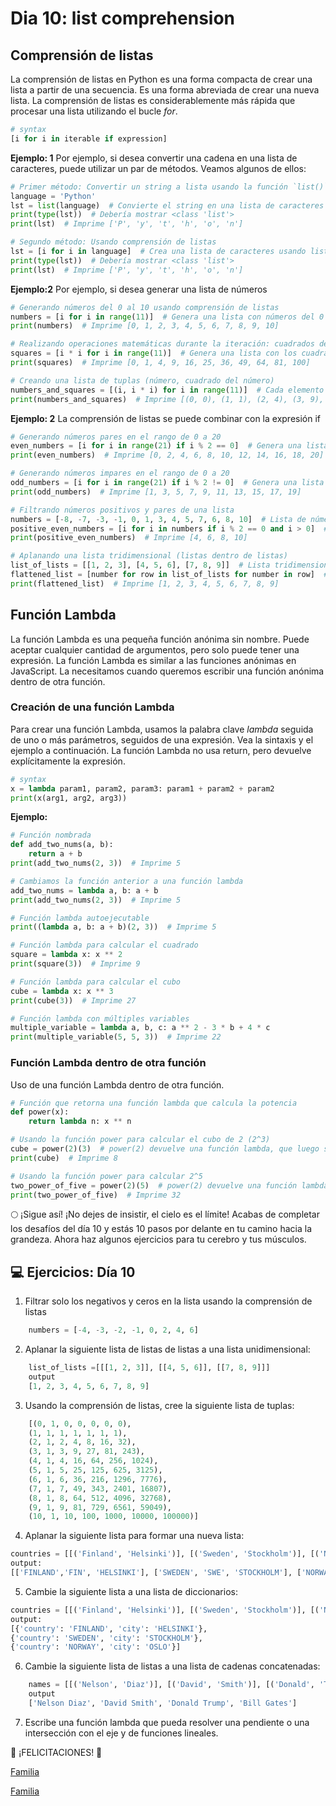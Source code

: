 # Dia 10: list comprehension

## Comprensión de listas
La comprensión de listas en Python es una forma compacta de crear una lista a partir de una secuencia. Es una forma abreviada de crear una nueva lista. La comprensión de listas es considerablemente más rápida que procesar una lista utilizando el bucle *for*.

```python
# syntax
[i for i in iterable if expression]
```

**Ejemplo: 1**
Por ejemplo, si desea convertir una cadena en una lista de caracteres, puede utilizar un par de métodos. Veamos algunos de ellos:

```python
# Primer método: Convertir un string a lista usando la función `list()`
language = 'Python'
lst = list(language)  # Convierte el string en una lista de caracteres
print(type(lst))  # Debería mostrar <class 'list'>
print(lst)  # Imprime ['P', 'y', 't', 'h', 'o', 'n']

# Segundo método: Usando comprensión de listas
lst = [i for i in language]  # Crea una lista de caracteres usando list comprehension
print(type(lst))  # Debería mostrar <class 'list'>
print(lst)  # Imprime ['P', 'y', 't', 'h', 'o', 'n']
```

**Ejemplo:2**
Por ejemplo, si desea generar una lista de números
```python
# Generando números del 0 al 10 usando comprensión de listas
numbers = [i for i in range(11)]  # Genera una lista con números del 0 al 10
print(numbers)  # Imprime [0, 1, 2, 3, 4, 5, 6, 7, 8, 9, 10]

# Realizando operaciones matemáticas durante la iteración: cuadrados de los números
squares = [i * i for i in range(11)]  # Genera una lista con los cuadrados de los números del 0 al 10
print(squares)  # Imprime [0, 1, 4, 9, 16, 25, 36, 49, 64, 81, 100]

# Creando una lista de tuplas (número, cuadrado del número)
numbers_and_squares = [(i, i * i) for i in range(11)]  # Cada elemento es una tupla (número, cuadrado)
print(numbers_and_squares)  # Imprime [(0, 0), (1, 1), (2, 4), (3, 9), (4, 16), (5, 25), (6, 36), (7, 49), (8, 64), (9, 81), (10, 100)]
```

**Ejemplo: 2**
La comprensión de listas se puede combinar con la expresión if
```python
# Generando números pares en el rango de 0 a 20
even_numbers = [i for i in range(21) if i % 2 == 0]  # Genera una lista de números pares en el rango de 0 a 20
print(even_numbers)  # Imprime [0, 2, 4, 6, 8, 10, 12, 14, 16, 18, 20]

# Generando números impares en el rango de 0 a 20
odd_numbers = [i for i in range(21) if i % 2 != 0]  # Genera una lista de números impares en el rango de 0 a 20
print(odd_numbers)  # Imprime [1, 3, 5, 7, 9, 11, 13, 15, 17, 19]

# Filtrando números positivos y pares de una lista
numbers = [-8, -7, -3, -1, 0, 1, 3, 4, 5, 7, 6, 8, 10]  # Lista de números con valores negativos y positivos
positive_even_numbers = [i for i in numbers if i % 2 == 0 and i > 0]  # Filtra los números positivos y pares
print(positive_even_numbers)  # Imprime [4, 6, 8, 10]

# Aplanando una lista tridimensional (listas dentro de listas)
list_of_lists = [[1, 2, 3], [4, 5, 6], [7, 8, 9]]  # Lista tridimensional
flattened_list = [number for row in list_of_lists for number in row]  # Aplana la lista
print(flattened_list)  # Imprime [1, 2, 3, 4, 5, 6, 7, 8, 9]
```

## Función Lambda
La función Lambda es una pequeña función anónima sin nombre. Puede aceptar cualquier cantidad de argumentos, pero solo puede tener una expresión. La función Lambda es similar a las funciones anónimas en JavaScript. La necesitamos cuando queremos escribir una función anónima dentro de otra función.

### Creación de una función Lambda
Para crear una función Lambda, usamos la palabra clave *lambda* seguida de uno o más parámetros, seguidos de una expresión. Vea la sintaxis y el ejemplo a continuación. La función Lambda no usa return, pero devuelve explícitamente la expresión.

```python
# syntax
x = lambda param1, param2, param3: param1 + param2 + param2
print(x(arg1, arg2, arg3))
```

**Ejemplo:**
```python
# Función nombrada
def add_two_nums(a, b):
    return a + b
print(add_two_nums(2, 3))  # Imprime 5

# Cambiamos la función anterior a una función lambda
add_two_nums = lambda a, b: a + b
print(add_two_nums(2, 3))  # Imprime 5

# Función lambda autoejecutable
print((lambda a, b: a + b)(2, 3))  # Imprime 5

# Función lambda para calcular el cuadrado
square = lambda x: x ** 2
print(square(3))  # Imprime 9

# Función lambda para calcular el cubo
cube = lambda x: x ** 3
print(cube(3))  # Imprime 27

# Función lambda con múltiples variables
multiple_variable = lambda a, b, c: a ** 2 - 3 * b + 4 * c
print(multiple_variable(5, 5, 3))  # Imprime 22
```

### Función Lambda dentro de otra función
Uso de una función Lambda dentro de otra función.
```python
# Función que retorna una función lambda que calcula la potencia
def power(x):
    return lambda n: x ** n

# Usando la función power para calcular el cubo de 2 (2^3)
cube = power(2)(3)  # power(2) devuelve una función lambda, que luego se ejecuta con el argumento 3
print(cube)  # Imprime 8

# Usando la función power para calcular 2^5
two_power_of_five = power(2)(5)  # power(2) devuelve una función lambda, que luego se ejecuta con el argumento 5
print(two_power_of_five)  # Imprime 32
```

🌕 ¡Sigue así! ¡No dejes de insistir, el cielo es el límite! Acabas de completar los desafíos del día 10 y estás 10 pasos por delante en tu camino hacia la grandeza. Ahora haz algunos ejercicios para tu cerebro y tus músculos.

## 💻 Ejercicios: Día 10
1. Filtrar solo los negativos y ceros en la lista usando la comprensión de listas
    
```python
    numbers = [-4, -3, -2, -1, 0, 2, 4, 6]
```
    
2. Aplanar la siguiente lista de listas de listas a una lista unidimensional:
    
```python
    list_of_lists =[[[1, 2, 3]], [[4, 5, 6]], [[7, 8, 9]]]
    output
    [1, 2, 3, 4, 5, 6, 7, 8, 9]
```
    
3. Usando la comprensión de listas, cree la siguiente lista de tuplas:
    
```python
    [(0, 1, 0, 0, 0, 0, 0),
    (1, 1, 1, 1, 1, 1, 1),
    (2, 1, 2, 4, 8, 16, 32),
    (3, 1, 3, 9, 27, 81, 243),
    (4, 1, 4, 16, 64, 256, 1024),
    (5, 1, 5, 25, 125, 625, 3125),
    (6, 1, 6, 36, 216, 1296, 7776),
    (7, 1, 7, 49, 343, 2401, 16807),
    (8, 1, 8, 64, 512, 4096, 32768),
    (9, 1, 9, 81, 729, 6561, 59049),
    (10, 1, 10, 100, 1000, 10000, 100000)]
```
    
4. Aplanar la siguiente lista para formar una nueva lista:
    
```python
countries = [[('Finland', 'Helsinki')], [('Sweden', 'Stockholm')], [('Norway', 'Oslo')]]
output:
[['FINLAND','FIN', 'HELSINKI'], ['SWEDEN', 'SWE', 'STOCKHOLM'], ['NORWAY', 'NOR', 'OSLO']]
```
    
5. Cambie la siguiente lista a una lista de diccionarios:
    
```python
countries = [[('Finland', 'Helsinki')], [('Sweden', 'Stockholm')], [('Norway', 'Oslo')]]
output:
[{'country': 'FINLAND', 'city': 'HELSINKI'},
{'country': 'SWEDEN', 'city': 'STOCKHOLM'},
{'country': 'NORWAY', 'city': 'OSLO'}]
```
    
6. Cambie la siguiente lista de listas a una lista de cadenas concatenadas:
    
```python
    names = [[('Nelson', 'Diaz')], [('David', 'Smith')], [('Donald', 'Trump')], [('Bill', 'Gates')]]
    output
    ['Nelson Diaz', 'David Smith', 'Donald Trump', 'Bill Gates']
```
    
7. Escribe una función lambda que pueda resolver una pendiente o una intersección con el eje y de funciones lineales.

🎉 ¡FELICITACIONES! 🎉

[Familia](familia.py)

[Familia](familia2.py)